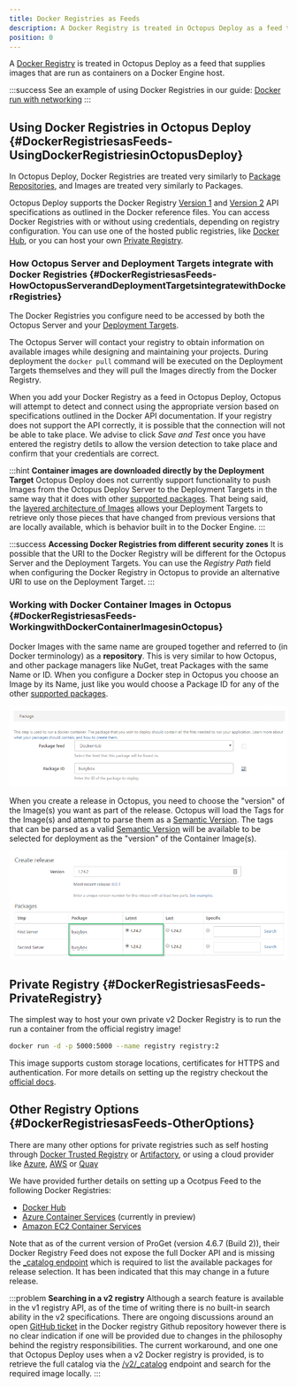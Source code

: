 ```yaml
---
title: Docker Registries as Feeds
description: A Docker Registry is treated in Octopus Deploy as a feed that supplies images that are run as containers on a Docker Engine host.
position: 0
---
```


A [Docker Registry](https://docs.docker.com/registry/) is treated in Octopus Deploy as a feed that supplies images that are run as containers on a Docker Engine host.

:::success
See an example of using Docker Registries in our guide: [Docker run with networking](/docs/guides/docker/docker-run-with-networking.md)
:::

## Using Docker Registries in Octopus Deploy {#DockerRegistriesasFeeds-UsingDockerRegistriesinOctopusDeploy}

In Octopus Deploy, Docker Registries are treated very similarly to [Package Repositories](/docs/packaging-applications/package-repositories/index.md), and Images are treated very similarly to Packages.

Octopus Deploy supports the Docker Registry [Version 1](https://docs.docker.com/v1.6/reference/api/registry_api/) and [Version 2](https://docs.docker.com/registry/spec/api/) API specifications as outlined in the Docker reference files. You can access Docker Registries with or without using credentials, depending on registry configuration. You can use one of the hosted public registries, like [Docker Hub](https://hub.docker.com/), or you can host your own [Private Registry](/docs/deploying-applications/docker-containers/docker-registries-as-feeds.md).

### How Octopus Server and Deployment Targets integrate with Docker Registries {#DockerRegistriesasFeeds-HowOctopusServerandDeploymentTargetsintegratewithDockerRegistries}

The Docker Registries you configure need to be accessed by both the Octopus Server and your [Deployment Targets](/docs/deployment-targets/index.md).

The Octopus Server will contact your registry to obtain information on available images while designing and maintaining your projects. During deployment the `docker pull` command will be executed on the Deployment Targets themselves and they will pull the Images directly from the Docker Registry.

When you add your Docker Registry as a feed in Octopus Deploy, Octopus will attempt to detect and connect using the appropriate version based on specifications outlined in the Docker API documentation. If your registry does not support the API correctly, it is possible that the connection will not be able to take place. We advise to click _Save and Test_ once you have entered the registry detils to allow the version detection to take place and confirm that your credentials are correct.

:::hint
**Container images are downloaded directly by the Deployment Target**
Octopus Deploy does not currently support functionality to push Images from the Octopus Deploy Server to the Deployment Targets in the same way that it does with other [supported packages](/docs/packaging-applications/supported-packages.md). That being said, the [layered architecture of Images](https://docs.docker.com/engine/userguide/storagedriver/imagesandcontainers/) allows your Deployment Targets to retrieve only those pieces that have changed from previous versions that are locally available, which is behavior built in to the Docker Engine.
:::

:::success
**Accessing Docker Registries from different security zones**
It is possible that the URI to the Docker Registry will be different for the Octopus Server and the Deployment Targets. You can use the *Registry Path* field when configuring the Docker Registry in Octopus to provide an alternative URI to use on the Deployment Target.
:::

### Working with Docker Container Images in Octopus {#DockerRegistriesasFeeds-WorkingwithDockerContainerImagesinOctopus}

Docker Images with the same name are grouped together and referred to (in Docker terminology) as a **repository**. This is very similar to how Octopus, and other package managers like NuGet, treat Packages with the same Name or ID. When you configure a Docker step in Octopus you choose an Image by its Name, just like you would choose a Package ID for any of the other [supported packages](/docs/packaging-applications/supported-packages.md).

![](/docs/images/5671031/5865827.png "width=500")

When you create a release in Octopus, you need to choose the "version" of the Image(s) you want as part of the release. Octopus will load the Tags for the Image(s) and attempt to parse them as a [Semantic Version](http://semver.org/). The tags that can be parsed as a valid [Semantic Version](http://semver.org/) will be available to be selected for deployment as the "version" of the Container Image(s).

![](/docs/images/5671031/5865828.png "width=500")

## Private Registry {#DockerRegistriesasFeeds-PrivateRegistry}

The simplest way to host your own private v2 Docker Registry is to run the run a container from the official registry image!

```bash
docker run -d -p 5000:5000 --name registry registry:2
```

This image supports custom storage locations, certificates for HTTPS and authentication. For more details on setting up the registry checkout the [official docs](https://docs.docker.com/registry/deploying/).

## Other Registry Options {#DockerRegistriesasFeeds-OtherOptions}
There are many other options for private registries such as self hosting through [Docker Trusted Registry](https://docs.docker.com/docker-trusted-registry/) or [Artifactory](https://www.jfrog.com/artifactory/), or using a cloud provider like [Azure](https://azure.microsoft.com/en-au/services/container-registry/), [AWS](https://aws.amazon.com/ecr/) or [Quay](https://quay.io/)

We have provided further details on setting up a Ocotpus Feed to the following Docker Registries:
- [Docker Hub](/docs/deploying-applications/docker-containers/registries/docker-hub.md)
- [Azure Container Services](/docs/deploying-applications/docker-containers/registries/azure-container-services.md) (currently in preview)
- [Amazon EC2 Container Services](/docs/deploying-applications/docker-containers/registries/amazon-ec2-container-services.md)

Note that as of the current version of ProGet (version 4.6.7 (Build 2)), their Docker Registry Feed does not expose the full Docker API and is missing the [_catalog endpoint](https://docs.docker.com/registry/spec/api/#/listing-repositories) which is required to list the available packages for release selection. It has been indicated that this may change in a future release.

:::problem
**Searching in a v2 registry**
Although a search feature is available in the v1 registry API, as of the time of writing there is no built-in search ability in the v2 specifications. There are ongoing discussions around an open [GitHub ticket](https://github.com/docker/distribution/issues/206) in the Docker registry Github repository however there is no clear indication if one will be provided due to changes in the philosophy behind the registry responsibilities. The current workaround, and one one that Octopus Deploy uses when a v2 Docker registry is provided, is to retrieve the full catalog via the [/v2/\_catalog](https://docs.docker.com/registry/spec/api/#/listing-repositories) endpoint and search for the required image locally.
:::
